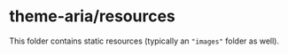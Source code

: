 # theme-aria/resources

This folder contains static resources (typically an `"images"` folder as well).
